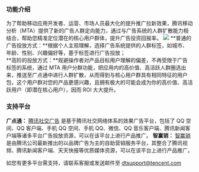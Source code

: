### 功能介绍
为了帮助移动应用开发者、运营、市场人员最大化的提升推广拉新效果，腾讯移动分析（MTA）提供了新的广告人群定向能力，通过与广告系统的人群扩散能力相结合，帮助您精准定位潜在的核心用户群体，提升广告投资回报率。
![](http://imgcache.tce.fsphere.cn/image/mc.qcloudimg.com/static/img/9e734c81948b551c8e81526ad95e363e/image.png)
**普通的广告投放方式：**根据个人主观理解，选择广告系统提供的人群标签，如城市、年龄、性别、兴趣偏好等，基于标签进行广告投放；  
**高阶的投放方式：**规避操作者对产品目标用户理解的偏差，不再受限于广告标签的系统，通过 MTA 用户分群功能，把应用内的高价值、高活跃人群圈选出来，推送至广点通中进行人群扩散，从而得到与核心用户群具有相同特征的用户包，这个用户群对您的产品更感兴趣，且拥有极大的可能会成为你的高价值、高活跃用户（即潜在核心用户），因而 ROI 大大提升。
### 支持平台
**广点通：**
[腾讯社交广告](http://e.qq.com) 是基于腾讯社交网络体系的效果广告平台，包括了 QQ 空间、QQ 客户端、手机 QQ 空间、手机 QQ、微信、QQ 音乐客户端、腾讯新闻客户端等诸多平台广告投放资源，可以在该平台上进行产品推广。
**智赢销：**
[智赢销](http://win.qq.com) 是由腾讯公司最新推出的以品牌广告为主的自助营销服务平台，其整合了腾讯视频、腾讯新闻客户端、天天快报等优质媒体资源，可以在该平台上进行产品推广。

如您有更多平台需支持，请联系客服或发送邮件至 dtsupport@tencent.com
